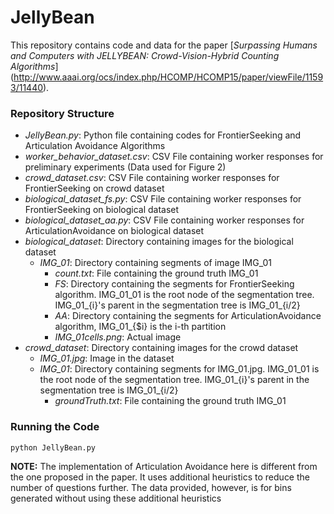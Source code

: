 # JellyBean

This repository contains code and data for the paper
[*Surpassing Humans and Computers with JELLYBEAN: Crowd-Vision-Hybrid Counting Algorithms*]
(http://www.aaai.org/ocs/index.php/HCOMP/HCOMP15/paper/viewFile/11593/11440).

### Repository Structure
- *JellyBean.py*: Python file containing codes for FrontierSeeking and Articulation Avoidance Algorithms
- *worker_behavior_dataset.csv*: CSV File containing worker responses for preliminary experiments (Data used for Figure 2)
- *crowd_dataset.csv*: CSV File containing worker responses for FrontierSeeking on crowd dataset
- *biological_dataset_fs.py*: CSV File containing worker responses for FrontierSeeking on biological dataset
- *biological_dataset_aa.py*: CSV File containing worker responses for ArticulationAvoidance on biological dataset
- *biological_dataset*: Directory containing images for the biological dataset
  - *IMG_01*: Directory containing segments of image IMG_01
    - *count.txt*: File containing the ground truth IMG_01
    - *FS*: Directory containing the segments for FrontierSeeking algorithm. IMG_01_01 is the root node of the segmentation tree. IMG_01_{i}'s parent in the segmentation tree is IMG_01_{i/2}
    - *AA*: Directory containing the segments for ArticulationAvoidance algorithm, IMG_01_{$i} is the i-th partition
    - *IMG_01cells.png*: Actual image
- *crowd_dataset*: Directory containing images for the crowd dataset
  - *IMG_01.jpg*: Image in the dataset
  - *IMG_01*: Directory containing segments for IMG_01.jpg. IMG_01_01 is the root node of the segmentation tree. IMG_01_{i}'s parent in the segmentation tree is IMG_01_{i/2}
    - *groundTruth.txt*: File containing the ground truth IMG_01

### Running the Code
```
python JellyBean.py
```

**NOTE:** The implementation of Articulation Avoidance here is different from the one proposed in the paper. It uses additional heuristics to reduce the number of questions further. The data provided, however, is for bins generated without using these additional heuristics

    
